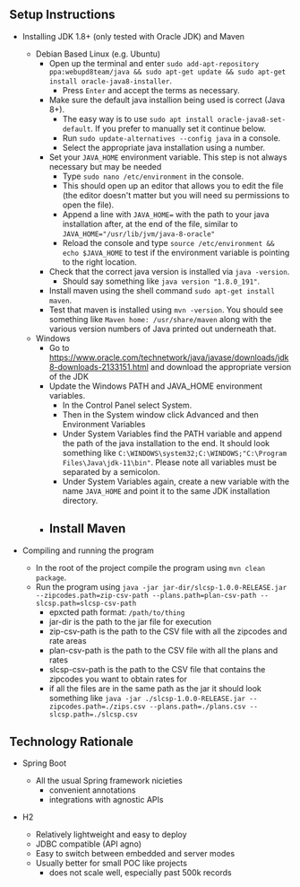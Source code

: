 ## Setup Instructions

- Installing JDK 1.8+ (only tested with Oracle JDK) and Maven
    - Debian Based Linux (e.g. Ubuntu)
        - Open up the terminal and enter `sudo add-apt-repository ppa:webupd8team/java && sudo apt-get update && sudo apt-get install oracle-java8-installer`.
            - Press `Enter` and accept the terms as necessary.
        - Make sure the default java installion being used is correct (Java 8+).
            - The easy way is to use `sudo apt install oracle-java8-set-default`. If you prefer to manually set it continue below.
            - Run `sudo update-alternatives --config java` in a console.
            - Select the appropriate java installation using a number.
        - Set your `JAVA_HOME` environment variable. This step is not always necessary but may be needed 
            - Type `sudo nano /etc/environment` in the console.
            - This should open up an editor that allows you to edit the file (the editor doesn't matter but you will need su permissions to open the file).
            - Append a line with `JAVA_HOME=` with the path to your java installation after, at the end of the file, similar to `JAVA_HOME="/usr/lib/jvm/java-8-oracle"`
            - Reload the console and type `source /etc/environment && echo $JAVA_HOME` to test if the environment variable is pointing to the right location.
        - Check that the correct java version is installed via `java -version`.
            - Should say something like `java version "1.8.0_191"`.
        - Install maven using the shell command `sudo apt-get install maven`.
        - Test that maven is installed using `mvn -version`. You should see something like `Maven home: /usr/share/maven` along with the various version numbers of Java printed out underneath that.
    - Windows
        - Go to https://www.oracle.com/technetwork/java/javase/downloads/jdk8-downloads-2133151.html and download the appropriate version of the JDK
        - Update the Windows PATH and JAVA_HOME environment variables.
            - In the Control Panel select System.
            - Then in the System window click Advanced and then Environment Variables
            - Under System Variables find the PATH variable and append the path of the java installation to the end. It should look something like `C:\WINDOWS\system32;C:\WINDOWS;"C:\Program Files\Java\jdk-11\bin"`. Please note all variables must be separated by a semicolon.
            - Under System Variables again, create a new variable with the name `JAVA_HOME` and point it to the same JDK installation directory.
        - Install Maven
            - 
        
- Compiling and running the program
    - In the root of the project compile the program using `mvn clean package`.
    - Run the program using `java -jar jar-dir/slcsp-1.0.0-RELEASE.jar --zipcodes.path=zip-csv-path --plans.path=plan-csv-path --slcsp.path=slcsp-csv-path`
        - epxcted path format: `/path/to/thing`
        - jar-dir is the path to the jar file for execution
        - zip-csv-path is the path to the CSV file with all the zipcodes and rate areas
        - plan-csv-path is the path to the CSV file with all the plans and rates
        - slcsp-csv-path is the path to the CSV file that contains the zipcodes you want to obtain rates for
        - if all the files are in the same path as the jar it should look something like `java -jar ./slcsp-1.0.0-RELEASE.jar --zipcodes.path=./zips.csv --plans.path=./plans.csv --slcsp.path=./slcsp.csv`

## Technology Rationale

- Spring Boot
    - All the usual Spring framework nicieties
        - convenient annotations
        - integrations with agnostic APIs

- H2
    - Relatively lightweight and easy to deploy
    - JDBC compatible (API agno)
    - Easy to switch between embedded and server modes
    - Usually better for small POC like projects
        - does not scale well, especially past 500k records